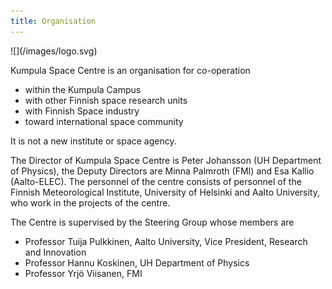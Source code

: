 ```yaml
---
title: Organisation
---
```


<div class="right small-hide"> ![](/images/logo.svg) </div>

Kumpula Space Centre is an organisation for co-operation

- within the Kumpula Campus
- with other Finnish space research units
- with Finnish Space industry
- toward international space community

It is not a new institute or space agency.

The Director of Kumpula Space Centre is Peter Johansson (UH Department of
Physics), the Deputy Directors are Minna Palmroth (FMI) and Esa Kallio
(Aalto-ELEC). The personnel of the centre consists of personnel of the Finnish
Meteorological Institute, University of Helsinki and Aalto University, 
who work in the projects of the centre.

The Centre is supervised by the Steering Group whose members are

- Professor Tuija Pulkkinen, Aalto University, Vice President, Research and
  Innovation
- Professor Hannu Koskinen, UH Department of Physics
- Professor Yrjö Viisanen, FMI
